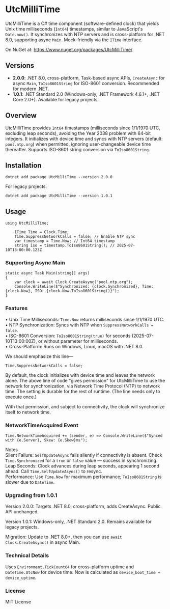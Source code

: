 # UtcMilliTime

UtcMilliTime is a C# time component (software-defined clock) that yields Unix time milliseconds (`Int64`) timestamps, similar to JavaScript's `Date.now()`. It synchronizes with NTP servers and is cross-platform for .NET 8.0, supporting async `Main`. Mock-friendly via the `ITime` interface.

On NuGet at: https://www.nuget.org/packages/UtcMilliTime/

## Versions
- **2.0.0**: .NET 8.0, cross-platform, Task-based async APIs, `CreateAsync` for async `Main`, `ToIso8601String` for ISO-8601 conversion. Recommended for modern .NET.
- **1.0.1**: .NET Standard 2.0 (Windows-only, .NET Framework 4.6.1+, .NET Core 2.0+). Available for legacy projects.

## Overview
UtcMilliTime provides `Int64` timestamps (milliseconds since 1/1/1970 UTC, excluding leap seconds), avoiding the Year 2038 problem with 64-bit integers. It initializes with device time and syncs with NTP servers (default: `pool.ntp.org`) when permitted, ignoring user-changeable device time thereafter. Supports ISO-8601 string conversion via `ToIso8601String`.

## Installation
```
dotnet add package UtcMilliTime --version 2.0.0
```
For legacy projects:
```
dotnet add package UtcMilliTime --version 1.0.1
```
## Usage
```
using UtcMilliTime;

    ITime Time = Clock.Time;
    Time.SuppressNetworkCalls = false; // Enable NTP sync
    var timestamp = Time.Now; // Int64 timestamp
    string iso = timestamp.ToIso8601String(); // 2025-07-10T13:00:00.123Z
```
### Supporting Async Main

```
static async Task Main(string[] args)
{
    var clock = await Clock.CreateAsync("pool.ntp.org");
    Console.WriteLine($"Synchronized: {clock.Synchronized}, Time: {clock.Now}, ISO: {clock.Now.ToIso8601String()}");
}
```
### Features

• Unix Time Milliseconds: `Time.Now` returns milliseconds since 1/1/1970 UTC.  
• NTP Synchronization: Syncs with NTP when `SuppressNetworkCalls = false`.  
• ISO-8601 Conversion: `ToIso8601String(true)` for seconds (2025-07-10T13:00:00Z), or without parameter for milliseconds.  
• Cross-Platform: Runs on Windows, Linux, macOS with .NET 8.0.

We should emphasize this line—
```
Time.SuppressNetworkCalls = false;
```
By default, the clock initializes with device time and leaves the network alone. The above line of code "gives permission" for UtcMilliTime to use the network for synchronization, via Network Time Protocol (NTP) to network time. The setting is durable for the rest of runtime. (The line needs only to execute once.)

With that permission, and subject to connectivity, the clock will synchronize itself to network time.

### NetworkTimeAcquired Event

```
Time.NetworkTimeAcquired += (sender, e) => Console.WriteLine($"Synced with {e.Server}, Skew: {e.Skew}ms");
```
Notes  
Silent Failure: `SelfUpdateAsync` fails silently if connectivity is absent. Check `Time.Synchronized` for a `true` or `false` value — success in synchronizing.  
Leap Seconds: Clock advances during leap seconds, appearing 1 second ahead. Call `Time.SelfUpdateAsync()` to resync.  
Performance: Use `Time.Now` for maximum performance; `ToIso8601String` is slower due to `DateTime`.

### Upgrading from 1.0.1

Version 2.0.0: Targets .NET 8.0, cross-platform, adds CreateAsync. Public API unchanged.

Version 1.0.1: Windows-only, .NET Standard 2.0. Remains available for legacy projects.

Migration: Update to .NET 8.0+, then you can use `await Clock.CreateAsync()` in async Main.

### Technical Details

Uses `Environment.TickCount64` for cross-platform uptime and `DateTime.UtcNow` for device time. Now is calculated as `device_boot_time + device_uptime`.

### License

MIT License
